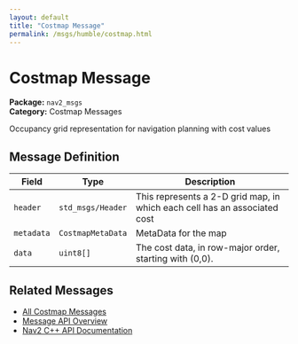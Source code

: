 ```yaml
---
layout: default
title: "Costmap Message"
permalink: /msgs/humble/costmap.html
---
```


# Costmap Message

**Package:** `nav2_msgs`  
**Category:** Costmap Messages

Occupancy grid representation for navigation planning with cost values

## Message Definition

| Field | Type | Description |
|-------|------|-------------|
| `header` | `std_msgs/Header` | This represents a 2-D grid map, in which each cell has an associated cost |
| `metadata` | `CostmapMetaData` | MetaData for the map |
| `data` | `uint8[]` | The cost data, in row-major order, starting with (0,0). |



## Related Messages

- [All Costmap Messages](/humble/msgs/index.html#costmap-messages)
- [Message API Overview](/humble/msgs/index.html)
- [Nav2 C++ API Documentation](/humble/html/index.html)
